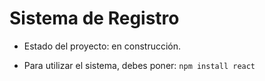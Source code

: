 <h1> Sistema de Registro</h1>

- Estado del proyecto: en construcción.

- Para utilizar el sistema, debes poner:
```npm install react```
